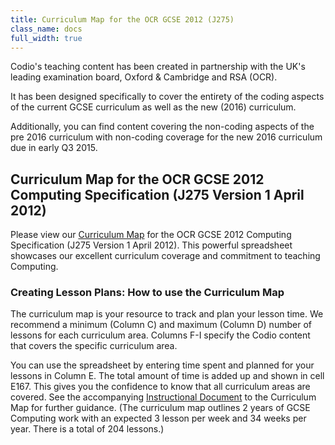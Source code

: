 ```yaml
---
title: Curriculum Map for the OCR GCSE 2012 (J275)
class_name: docs
full_width: true
---
```



Codio's teaching content has been created in partnership with the UK's leading examination board, Oxford & Cambridge and RSA (OCR).

It has been designed specifically to cover the entirety of the coding aspects of the current GCSE curriculum as well as the new (2016) curriculum.

Additionally, you can find content covering the non-coding aspects of the pre 2016 curriculum with non-coding coverage for the new 2016 curriculum due in early Q3 2015.

## Curriculum Map for the OCR GCSE 2012 Computing Specification (J275 Version 1 April 2012)

Please view our [Curriculum Map](https://docs.google.com/a/codio.com/spreadsheets/d/1fGg1ouSMPuYuZwckQVlGGvMkz2d8K-N1EmJotMx-GJ8/edit?usp=sharing) for the OCR GCSE 2012 Computing Specification (J275 Version 1 April 2012). This powerful spreadsheet showcases our excellent curriculum coverage and commitment to teaching Computing.

### Creating Lesson Plans: How to use the Curriculum Map

The curriculum map is your resource to track and plan your lesson time. We recommend a minimum (Column C) and maximum (Column D) number of lessons for each curriculum area. Columns F-I specify the Codio content that covers the specific curriculum area.

You can use the spreadsheet by entering time spent and planned for your lessons in Column E. The total amount of time is added up and shown in cell E167. This gives you the confidence to know that all curriculum areas are covered. See the accompanying [Instructional Document](https://docs.google.com/a/codio.com/document/d/144LEfE9tmy67w0bWZL-Mf_8Ibjeyg9SvC-umdv9Ummo/edit?usp=sharing) to the Curriculum Map for further guidance. (The curriculum map outlines 2 years of GCSE Computing work with an expected 3 lesson per week and 34 weeks per year. There is a total of 204 lessons.)

